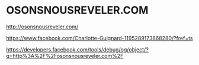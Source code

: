 
# OSONSNOUSREVELER.COM

<http://osonsnousreveler.com/>

<https://www.facebook.com/Charlotte-Guignard-1195289173868280/?fref=ts>

<https://developers.facebook.com/tools/debug/og/object/?q=http%3A%2F%2Fosonsnousreveler.com%2F>
